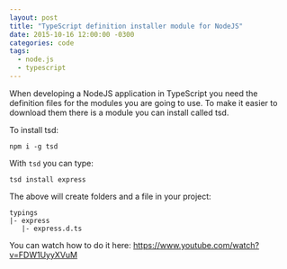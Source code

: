 ```yaml
---
layout: post
title: "TypeScript definition installer module for NodeJS"
date: 2015-10-16 12:00:00 -0300
categories: code
tags:
  - node.js
  - typescript
---
```

When developing a NodeJS application in TypeScript you need the definition files for the modules you are going to use. To make it easier to download them there is a module you can install called tsd.

To install tsd:

```npm i -g tsd```
<!--more-->

With `tsd` you can type:

```tsd install express```

The above will create folders and a file in your project:

```
typings
|- express
   |- express.d.ts
```

You can watch how to do it here:
https://www.youtube.com/watch?v=FDW1UyyXVuM
